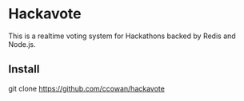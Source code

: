 Hackavote
================

This is a realtime voting system for Hackathons backed by Redis and Node.js.

## Install

git clone https://github.com/ccowan/hackavote

